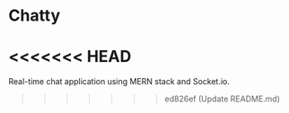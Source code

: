 # Chatty
<<<<<<< HEAD
=======

Real-time chat application using MERN stack and Socket.io.
>>>>>>> ed826ef (Update README.md)
